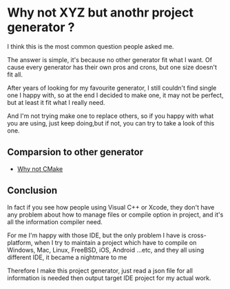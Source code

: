 # Why not XYZ but anothr project generator ?
I think this is the most common question people asked me.

The answer is simple, it's because no other generator fit what I want.
Of cause every generator has their own pros and crons, but one size doesn't fit all.

After years of looking for my favourite generator, I still couldn't find single one I happy with, so at the end I decided to make one, it may not be perfect, but at least it fit what I really need.

And I'm not trying make one to replace others, so if you happy with what you are using, just keep doing,but if not, you can try to take a look of this one.

## Comparsion to other generator
* [Why not CMake](Why_Not_CMake.md)

## Conclusion
In fact if you see how people using Visual C++ or Xcode, they don't have any problem about how to manage files or compile option in project, and it's all the information compiler need.

For me I'm happy with those IDE, but the only problem I have is cross-platform, when I try to maintain a project which have to compile on Windows, Mac, Linux, FreeBSD, iOS, Android ...etc, and they all using different IDE, it became a nightmare to me

Therefore I make this project generator, just read a json file for all information is needed then output target IDE project for my actual work.